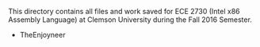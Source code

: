 This directory contains all files and work saved for ECE 2730 (Intel x86 Assembly Language)
at Clemson University during the Fall 2016 Semester.

- TheEnjoyneer
